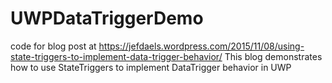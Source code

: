 # UWPDataTriggerDemo
code for blog post at https://jefdaels.wordpress.com/2015/11/08/using-state-triggers-to-implement-data-trigger-behavior/
This blog demonstrates how to use StateTriggers to implement DataTrigger behavior in UWP
